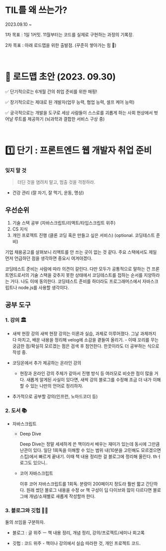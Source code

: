 # TIL를 왜 쓰는가?

2023.09.10 ~

1차 목표 : 1일 1커밋. 11월부터는 코드를 실제로 구현하는 과정의 기록장.

2차 목표 : 아래 로드맵을 위한 출발점. (꾸준히 쌓아가는 힘 💪)

<br />

# 📍 로드맵 초안 (2023. 09.30)

✅ 단기적으로는 6개월 간의 취업 준비를 위한 매핑!

✅ 장기적으로는 제대로 된 개발자(업무 능력, 협업 능력, 셀프 케어 능력)

✅ 궁극적으로는 개발을 도구로 세상 사람들이 스스로를 괴롭게 하는 사회 현상에서 벗어날 루트를 제공하기 (뇌과학과 결합한 서비스 구상 중)

<br />

# 1️⃣ 단기 : 프론트엔드 웹 개발자 취업 준비

### 잊지 말 것

> 더딘 것을 염려치 말고, 멈출 것을 걱정하라.

- 건강 관리 (잘 자기, 잘 먹기, 운동, 명상)

## 우선순위

1. 기술 스택 공부 (자바스크립트/리액트/타입스크립트 위주)
2. CS 지식
3. 개인 프로젝트 진행 (클론 코딩 혹은 만들고 싶은 서비스)
   (optional. 코딩테스트 준비)

기업 채용공고를 살펴보니 리액트를 안 쓰는 곳이 없는 것 같다. 주요 스택에서도 제일 먼저 언급하던 점을 생각하면 중요시 여겨야겠다.

코딩테스트 준비는 사람에 따라 의견이 갈린다. 다만 모두가 공통적으로 말하는 건 프론트엔드로서의 기술 스택을 갖추지 못한 상태에서 코딩테스트를 접하는 순서를 지양하라는 거다. 나도 이에 동의한다. 코딩테스트 준비를 하더라도 프로그래머스에서 자바스크립트나 node.js를 사용할 생각이다.

## 공부 도구

### 1. 강의 🏛

- 새싹 현장 강의
  새싹 현장 강의는 이론과 실습, 과제로 이루어졌다. 그날 과제까지 다 마치고, 배운 내용을 정리해 velog에 소감을 곁들여 올리기. - 이때 꼬리를 무는 궁금한 점/확실히 모르겠는 점은 검색 후 첨언한다. 한끗이라도 더 공부하는 식으로 작성 중.

- 코딩온에서 추가 제공하는 온라인 강의

  - 현장과 온라인 강의 주체가 같아서 진행 방식 등 여러모로 비슷한 점이 많을 거다. 새롭게 알게된 사실이 있다면, 새싹 강의 블로그를 수정해 조금 더 내가 이해할 수 있는 나만의 언어로 정리하자.

- 추가적으로 공부할 강의(인프런, 노마드코더 등)

### 2. 도서 📚

- 자바스크립트

  - Deep Dive

    Deep Dive는 정말 세세하게 쓴 책이라서 배우는 재미가 있는데 동시에 그만큼 난관이 있다. 일단 1회독을 이해할 수 있는 범위 내(10분을 고민해도 모르겠으면 스킵)에서 빠르게 끝내기. 이때 책 내용 정리한 걸 블로그에 정리해 올린다. thㅓ로그도 있으니..

  - 코어 자바스크립트

    이후 코어 자바스크립트를 1회독. 분량이 200페이지 정도라 훨씬 짧고 간단하다. 원래 썼던 블로그 내용을 수정 or 책 구성이 딥 다이브와 많이 다르다면 블로그에 개념/소재별로 새롭게 작성할까 한다.

### 3. 블로그와 깃헙 ✍🏻

둘의 쓰임을 구분하자.

- 블로그 : 글 위주 ㅡ 책 내용 정리, 개념 정리, 강의/프로젝트/세미나 회고록

- 깃헙 : 코드 위주 - 책이나 강의에서 실습 따라한 것, 개인 프로젝트 코드.
